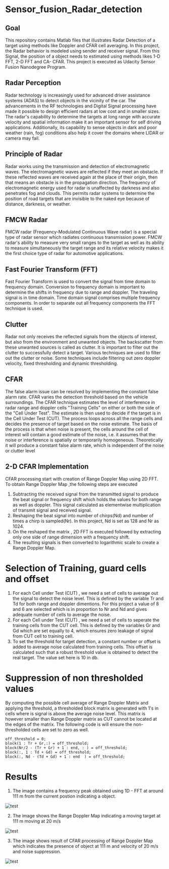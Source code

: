 # Sensor_fusion_Radar_detection

## Goal
This repository contains Matlab files that illustrates Radar Detection of a target using methods like Doppler and CFAR cell averaging. In this project, the Radar behavior is modeled using sender and receiver signal. From this Signal, the position of a object needs to estimated using methods likes 1-D FFT, 2-D FFT and CA- CFAR. This project is executed as Udacity Sensor Fusion Nanodegree Program.


## Radar Perception
Radar technology is increasingly used for advanced driver assistance systems (ADAS) to detect objects in the vicinity of the car. The advancements in the RF technologies and Digital Signal processing have made it possible to design efficient radars at low cost and in smaller sizes. The radar's capability to determine the targets at long range with accurate velocity and spatial information make it an important sensor for self driving applications. Additionally, its capability to sense objects in dark and poor weather (rain, fog) conditions also help it cover the domains where LIDAR or camera may fail. 

## Principle of Radar
Radar works using the transmission and detection of electromagnetic waves. The electromagnetic waves are reflected if they meet an obstacle. If these reflected waves are received again at the place of their origin, then that means an obstacle is in the propagation direction.
The frequency of electromagnetic energy used for radar is unaffected by darkness and also penetrates fog and clouds. This permits radar systems to determine the position of road targets that are invisible to the naked eye because of distance, darkness, or weather.
## FMCW Radar
FMCW radar (Frequency-Modulated Continuous Wave radar) is a special type of radar sensor which radiates continuous transmission power. FMCW radar's ability to measure very small ranges to the target as well as its ability to measure simultaneously the target range and its relative velocity makes it the first choice type of radar for automotive applications.
## Fast Fourier Transform (FFT)
Fast Fourier Transform is used to convert the signal from time domain to frequency domain. Conversion to frequency domain is important to determine the shifts in frequency due to range and doppler. The traveling signal is in time domain. Time domain signal comprises multiple frequency components. In order to separate out all frequency components the FFT technique is used.
## Clutter
Radar not only receives the reflected signals from the objects of interest, but also from the environment and unwanted objects. The backscatter from these unwanted sources is called as clutter. It is important to filter out the clutter to successfully detect a target. Various techniques are used to filter out the clutter or noise. Some techniques include filtering out zero doppler velocity, fixed thresholding and dynamic thresholding.
## CFAR 
The false alarm issue can be resolved by implementing the constant false alarm rate. CFAR varies the detection threshold based on the vehicle surroundings. The CFAR technique estimates the level of interference in radar range and doppler cells "Training Cells" on either or both the side of the "Cell Under Test". The estimate is then used to decide if the target is in the Cell Under Test (CUT).
The process loops across all the range cells and decides the presence of target based on the noise estimate. The basis of the process is that when noise is present, the cells around the cell of interest will contain a good estimate of the noise, i.e. it assumes that the noise or interference is spatially or temporarily homogeneous. Theoretically it will produce a constant false alarm rate, which is independent of the noise or clutter level
## 2-D CFAR Implementation 
CFAR processing start with creation of Range Doppler Map using 2D FFT. To obtain Range Doppler Map ,the following steps are executed
1. Subtracting the received signal  from the transmitted signal to produce the beat signal or frequency shift which holds the values for both range as well as doppler.  This signal calculated as elementwise multiplication of transmit signal and received signal.
2. Reshaping the beat signal into number of chirps(Nd) and number of times a chirp is sampled(Nr). In this project, Nd is set as 128 and Nr as 1024.
3. On the reshaped the matrix , 2D FFT is executed followed by extracting only one side of range dimension with a frequency shift.
4. The resulting signals is then converted to logarithmic scale to create a Range Doppler Map.

# Selection of Training, guard cells and offset
1. For each Cell under Test (CUT) , we need a set of cells to average out the signal to detect the noise level. This is defined by the variable Tr and Td for both range and doppler dimentions. For this project a value of 8 and 6 are selected which is in proportion to Nr and Nd and gives adequate number of cells to average the noise.
2. For each Cell under Test (CUT) , we need a set of cells to seperate the training cells from the CUT cell. This is defined by the variables Gr and Gd which are set equally to 4, which ensures zero leakage of signal from CUT cell to training cell.
3. To set the threshold for target detection, a constant number or offset is added to average noise calculated from training cells. This offset is calculated such that a robust threshold value is obtained to detect the real target. The value set here is 10 in db.

# Suppression of non thresholded values
By computing the possible cell average of Range Doppler Matrix and applying the threshold, a thresholded block matrix is generated with 1's in cells where is signal is above the average noise level. This matrix is however smaller than Range Doppler matrix as CUT cannot be located at the edges of the matrix. The following code is will ensure the non-thresholded cells are set to zero as well.

```
off_threshold = 0;
block(1 : Tr + Gr,:) = off_threshold;
block(Nr/2 - (Tr + Gr) + 1 : end, : ) = off_threshold;
block(:, 1 : Td + Gd) = off_threshold;
block(:, Nd - (Td + Gd) + 1 : end  ) = off_threshold;
```

# Results
1. The image contains a frequency peak obtained using 1D - FFT at around 111 m from the current postion indicating a object.

![test](https://github.com/mdevana/Sensor_fusion_Radar_detection/blob/main/Images/FFT1_image.png)


2. The image shows the Range Doppler Map indicating a moving target at 111 m moving at 20 m/s 

![test](https://github.com/mdevana/Sensor_fusion_Radar_detection/blob/main/Images/FFt2_image.png)

3. The image shows result of CFAR processing of Range Doppler Map which indicates the presence of object at 111 m and velocity of 20 m/s 
and noise suppression.

![test](https://github.com/mdevana/Sensor_fusion_Radar_detection/blob/main/Images/Cfar_image.png)
